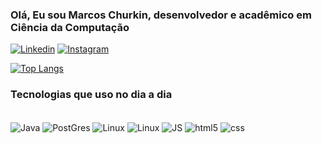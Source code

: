 ### Olá, Eu sou Marcos Churkin, desenvolvedor e acadêmico em Ciência da Computação

[![Linkedin](https://img.shields.io/badge/LinkedIn-0077B5?style=for-the-badge&logo=linkedin&logoColor=white)](https://www.linkedin.com/in/marcos-junior-churkin-a83665229/)
[![Instagram](https://img.shields.io/badge/Instagram-E4405F?style=for-the-badge&logo=instagram&logoColor=white)](https://www.instagram.com/marcoschurkin/)

[![Top Langs](https://github-readme-stats.vercel.app/api/top-langs/?username=MarcosCK&layout=compact)](https://github.com/MarcosCK/github-readme-stats)

### Tecnologias que uso no dia a dia

<div style="display: inline_block"><br/>
           <img align="center" alt="Java" src="https://img.shields.io/badge/Java-ED8B00?style=for-the-badge&logo=java&logoColor=white">
            <img align="center" alt="PostGres" src="https://img.shields.io/badge/PostgreSQL-316192?style=for-the-badge&logo=postgresql&logoColor=white">
             <img align="center" alt="Linux" src="https://img.shields.io/badge/Linux-FCC624?style=for-the-badge&logo=linux&logoColor=black">
             <img align="center" alt="Linux" src="https://img.shields.io/badge/Powershell-2CA5E0?style=for-the-badge&logo=powershell&logoColor=white">       
             <img align="center" alt="JS" src="https://img.shields.io/badge/JavaScript-F7DF1E?style=for-the-badge&logo=javascript&logoColor=black">
            <img align="center" alt="html5" src="https://img.shields.io/badge/HTML5-E34F26?style=for-the-badge&logo=html5&logoColor=white"/>
            <img align="center" alt="css" src="https://img.shields.io/badge/CSS3-1572B6?style=for-the-badge&logo=css3&logoColor=white">
        
          
          

    
</div>

